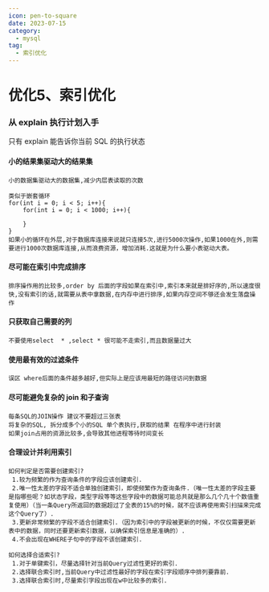 ```yaml
---
icon: pen-to-square
date: 2023-07-15
category:
  - mysql
tag:
  - 索引优化
---
```


# 优化5、索引优化

### 从 explain 执行计划入手

只有 explain 能告诉你当前 SQL 的执行状态

#### 小的结果集驱动大的结果集

```angular2html
小的数据集驱动大的数据集,减少内层表读取的次数

类似于嵌套循环
for(int i = 0; i < 5; i++){
	for(int i = 0; i < 1000; i++){

	}
}
如果小的循环在外层,对于数据库连接来说就只连接5次,进行5000次操作,如果1000在外,则需要进行1000次数据库连接,从而浪费资源，增加消耗.这就是为什么要小表驱动大表。
```

#### 尽可能在索引中完成排序

```angular2html
排序操作用的比较多,order by 后面的字段如果在索引中,索引本来就是排好序的,所以速度很快,没有索引的话,就需要从表中拿数据,在内存中进行排序,如果内存空间不够还会发生落盘操作
```

#### 只获取自己需要的列

```angular2html
不要使用select  * ,select * 很可能不走索引,而且数据量过大
```

#### 使用最有效的过滤条件

```angular2html
误区 where后面的条件越多越好,但实际上是应该用最短的路径访问到数据
```

#### 尽可能避免复杂的 join 和子查询

```angular2html
每条SQL的JOIN操作 建议不要超过三张表
将复杂的SQL, 拆分成多个小的SQL 单个表执行,获取的结果 在程序中进行封装
如果join占用的资源比较多,会导致其他进程等待时间变长
```

#### 合理设计并利用索引

```angular2html
如何判定是否需要创建索引?
 1.较为频繁的作为查询条件的字段应该创建索引.
 2.唯一性太差的字段不适合单独创建索引，即使频繁作为查询条件.（唯一性太差的字段主要是指哪些呢？如状态字段，类型字段等等这些字段中的数据可能总共就是那么几个几十个数值重复使用）（当一条Query所返回的数据超过了全表的15%的时候，就不应该再使用索引扫描来完成这个Query了）.
 3.更新非常频繁的字段不适合创建索引.（因为索引中的字段被更新的时候，不仅仅需要更新表中的数据，同时还要更新索引数据，以确保索引信息是准确的）.
 4.不会出现在WHERE子句中的字段不该创建索引.

如何选择合适索引?
 1.对于单键索引，尽量选择针对当前Query过滤性更好的索引.
 2.选择联合索引时,当前Query中过滤性最好的字段在索引字段顺序中排列要靠前.
 3.选择联合索引时,尽量索引字段出现在w中比较多的索引.
```
